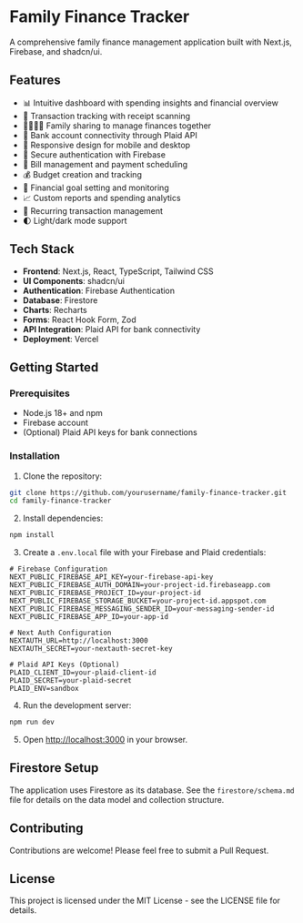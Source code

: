 # Family Finance Tracker

A comprehensive family finance management application built with Next.js, Firebase, and shadcn/ui.

## Features

- 📊 Intuitive dashboard with spending insights and financial overview
- 💸 Transaction tracking with receipt scanning
- 👨‍👩‍👧‍👦 Family sharing to manage finances together
- 🏦 Bank account connectivity through Plaid API
- 📱 Responsive design for mobile and desktop
- 🔐 Secure authentication with Firebase
- 📅 Bill management and payment scheduling
- 💰 Budget creation and tracking
- 🎯 Financial goal setting and monitoring
- 📈 Custom reports and spending analytics
- 🔄 Recurring transaction management
- 🌓 Light/dark mode support

## Tech Stack

- **Frontend**: Next.js, React, TypeScript, Tailwind CSS
- **UI Components**: shadcn/ui
- **Authentication**: Firebase Authentication
- **Database**: Firestore
- **Charts**: Recharts
- **Forms**: React Hook Form, Zod
- **API Integration**: Plaid API for bank connectivity
- **Deployment**: Vercel

## Getting Started

### Prerequisites

- Node.js 18+ and npm
- Firebase account
- (Optional) Plaid API keys for bank connections

### Installation

1. Clone the repository:
```bash
git clone https://github.com/yourusername/family-finance-tracker.git
cd family-finance-tracker
```

2. Install dependencies:
```bash
npm install
```

3. Create a `.env.local` file with your Firebase and Plaid credentials:
```
# Firebase Configuration
NEXT_PUBLIC_FIREBASE_API_KEY=your-firebase-api-key
NEXT_PUBLIC_FIREBASE_AUTH_DOMAIN=your-project-id.firebaseapp.com
NEXT_PUBLIC_FIREBASE_PROJECT_ID=your-project-id
NEXT_PUBLIC_FIREBASE_STORAGE_BUCKET=your-project-id.appspot.com
NEXT_PUBLIC_FIREBASE_MESSAGING_SENDER_ID=your-messaging-sender-id
NEXT_PUBLIC_FIREBASE_APP_ID=your-app-id

# Next Auth Configuration
NEXTAUTH_URL=http://localhost:3000
NEXTAUTH_SECRET=your-nextauth-secret-key

# Plaid API Keys (Optional)
PLAID_CLIENT_ID=your-plaid-client-id
PLAID_SECRET=your-plaid-secret
PLAID_ENV=sandbox
```

4. Run the development server:
```bash
npm run dev
```

5. Open [http://localhost:3000](http://localhost:3000) in your browser.

## Firestore Setup

The application uses Firestore as its database. See the `firestore/schema.md` file for details on the data model and collection structure.

## Contributing

Contributions are welcome! Please feel free to submit a Pull Request.

## License

This project is licensed under the MIT License - see the LICENSE file for details.
